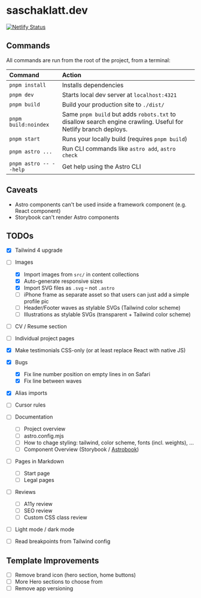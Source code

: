 # saschaklatt.dev

[![Netlify Status](https://api.netlify.com/api/v1/badges/9008f0b9-b681-42be-af32-19e2efb19170/deploy-status)](https://app.netlify.com/sites/saschaklatt/deploys)

## Commands

All commands are run from the root of the project, from a terminal:

| Command                   | Action                                                                                                         |
| :------------------------ | :------------------------------------------------------------------------------------------------------------- |
| `pnpm install`            | Installs dependencies                                                                                          |
| `pnpm dev`                | Starts local dev server at `localhost:4321`                                                                    |
| `pnpm build`              | Build your production site to `./dist/`                                                                        |
| `pnpm build:noindex`      | Same `pnpm build` but adds `robots.txt` to disallow search engine crawling. Useful for Netlify branch deploys. |
| `pnpm start`              | Runs your locally build (requires `pnpm build`)                                                                |
| `pnpm astro ...`          | Run CLI commands like `astro add`, `astro check`                                                               |
| `pnpm astro -- --help`    | Get help using the Astro CLI                                                                                   |

## Caveats

- Astro components can't be used inside a framework component (e.g. React component)
- Storybook can't render Astro components

## TODOs

- [x] Tailwind 4 upgrade
- [ ] Images
    - [x] Import images from `src/` in content collections
    - [x] Auto-generate responsive sizes
    - [x] Import SVG files as `.svg` – not `.astro`
    - [ ] iPhone frame as separate asset so that users can just add a simple profile pic
    - [ ] Header/Footer waves as stylable SVGs (Tailwind color scheme)
    - [ ] Illustrations as stylable SVGs (transparent + Tailwind color scheme)
- [ ] CV / Resume section
- [ ] Individual project pages
- [x] Make testimonials CSS-only (or at least replace React with native JS)
- [x] Bugs
    - [x] Fix line number position on empty lines in <Editor/> on Safari
    - [x] Fix line between waves
- [x] Alias imports
- [ ] Cursor rules
- [ ] Documentation
    - [ ] Project overview
    - [ ] astro.config.mjs
    - [ ] How to chage styling: tailwind, color scheme, fonts (incl. weights), ...
    - [ ] Component Overview (Storybook / [Astrobook](https://github.com/ocavue/astrobook))
- [ ] Pages in Markdown
    - [ ] Start page
    - [ ] Legal pages
- [ ] Reviews
    - [ ] A11y review
    - [ ] SEO review
    - [ ] Custom CSS class review
- [ ] Light mode / dark mode
- [ ] Read breakpoints from Tailwind config


## Template Improvements

- [ ] Remove brand icon (hero section, home buttons)
- [ ] More Hero sections to choose from
- [ ] Remove app versioning
